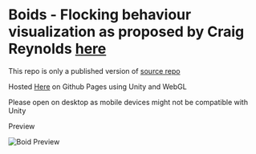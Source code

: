 # Boids - Flocking behaviour visualization as proposed by Craig Reynolds [here](http://www.red3d.com/cwr/boids/)

This repo is only a published version of [source repo](https://github.com/kowalskiwiktor98/boidsSource)

Hosted [Here](https://kowalskiwiktor98.github.io/boids/) on Github Pages using Unity and WebGL

Please open on desktop as mobile devices might not be compatible with Unity

Preview

![Boid Preview](https://github.com/kowalskiwiktor98/boids/blob/master/boidsPreview.gif)
